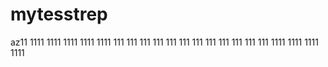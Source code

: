 # mytesstrep
az11
1111
1111
1111
1111
1111
111
111
111
111
111
111
111
111
111
111
111
111
1111
1111
1111
1111
